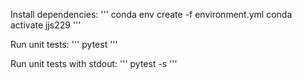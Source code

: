 Install dependencies:
'''
conda env create -f environment.yml
conda activate jjs229
'''

Run unit tests:
'''
pytest
'''

Run unit tests with stdout:
'''
pytest -s
'''
